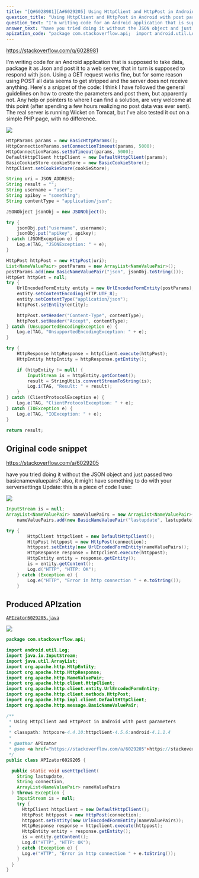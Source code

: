 ```yaml
---
title: "[Q#6028981][A#6029205] Using HttpClient and HttpPost in Android with post parameters"
question_title: "Using HttpClient and HttpPost in Android with post parameters"
question_text: "I'm writing code for an Android application that is supposed to take data, package it as Json and post it to a web server, that in turn is supposed to respond with json. Using a GET request works fine, but for some reason using POST all data seems to get stripped and the server does not receive anything. Here's a snippet of the code: I think I have followed the general guidelines on how to create the parameters and post them, but apparently not. Any help or pointers to where I can find a solution, are very welcome at this point (after spending a few hours realizing no post data was ever sent). The real server is running Wicket on Tomcat, but I've also tested it out on a simple PHP page, with no difference."
answer_text: "have you tried doing it without the JSON object and just passed two basicnamevaluepairs? also, it might have something to do with your serversettings Update: this is a piece of code I use:"
apization_code: "package com.stackoverflow.api;  import android.util.Log; import java.io.InputStream; import java.util.ArrayList; import org.apache.http.HttpEntity; import org.apache.http.HttpResponse; import org.apache.http.NameValuePair; import org.apache.http.client.HttpClient; import org.apache.http.client.entity.UrlEncodedFormEntity; import org.apache.http.client.methods.HttpPost; import org.apache.http.impl.client.DefaultHttpClient; import org.apache.http.message.BasicNameValuePair;  /**  * Using HttpClient and HttpPost in Android with post parameters  *  * classpath: httpcore-4.4.10:httpclient-4.5.6:android-4.1.1.4  *  * @author APIzator  * @see <a href=\"https://stackoverflow.com/a/6029205\">https://stackoverflow.com/a/6029205</a>  */ public class APIzator6029205 {    public static void useHttpclient(     String lastupdate,     String connection,     ArrayList<NameValuePair> nameValuePairs   ) throws Exception {     InputStream is = null;     try {       HttpClient httpclient = new DefaultHttpClient();       HttpPost httppost = new HttpPost(connection);       httppost.setEntity(new UrlEncodedFormEntity(nameValuePairs));       HttpResponse response = httpclient.execute(httppost);       HttpEntity entity = response.getEntity();       is = entity.getContent();       Log.d(\"HTTP\", \"HTTP: OK\");     } catch (Exception e) {       Log.e(\"HTTP\", \"Error in http connection \" + e.toString());     }   } }"
---
```


https://stackoverflow.com/q/6028981

I&#x27;m writing code for an Android application that is supposed to take data, package it as Json and post it to a web server, that in turn is supposed to respond with json.
Using a GET request works fine, but for some reason using POST all data seems to get stripped and the server does not receive anything.
Here&#x27;s a snippet of the code:
I think I have followed the general guidelines on how to create the parameters and post them, but apparently not.
Any help or pointers to where I can find a solution, are very welcome at this point (after spending a few hours realizing no post data was ever sent). The real server is running Wicket on Tomcat, but I&#x27;ve also tested it out on a simple PHP page, with no difference.


<div class="code-logo"><img src="/stackoverflow.png" /></div>

```java
HttpParams params = new BasicHttpParams();
HttpConnectionParams.setConnectionTimeout(params, 5000);
HttpConnectionParams.setSoTimeout(params, 5000);        
DefaultHttpClient httpClient = new DefaultHttpClient(params);
BasicCookieStore cookieStore = new BasicCookieStore();
httpClient.setCookieStore(cookieStore);

String uri = JSON_ADDRESS;
String result = "";
String username = "user";
String apikey = "something";
String contentType = "application/json";

JSONObject jsonObj = new JSONObject();

try {
    jsonObj.put("username", username);
    jsonObj.put("apikey", apikey);
} catch (JSONException e) {
    Log.e(TAG, "JSONException: " + e);
}

HttpPost httpPost = new HttpPost(uri);
List<NameValuePair> postParams = new ArrayList<NameValuePair>();
postParams.add(new BasicNameValuePair("json", jsonObj.toString()));
HttpGet httpGet = null;
try {
    UrlEncodedFormEntity entity = new UrlEncodedFormEntity(postParams);
    entity.setContentEncoding(HTTP.UTF_8);
    entity.setContentType("application/json");
    httpPost.setEntity(entity);

    httpPost.setHeader("Content-Type", contentType);
    httpPost.setHeader("Accept", contentType);
} catch (UnsupportedEncodingException e) {
    Log.e(TAG, "UnsupportedEncodingException: " + e);
}

try {
    HttpResponse httpResponse = httpClient.execute(httpPost);
    HttpEntity httpEntity = httpResponse.getEntity();

    if (httpEntity != null) {
        InputStream is = httpEntity.getContent();
        result = StringUtils.convertStreamToString(is);
        Log.i(TAG, "Result: " + result);
    }
} catch (ClientProtocolException e) {
    Log.e(TAG, "ClientProtocolException: " + e);
} catch (IOException e) {
    Log.e(TAG, "IOException: " + e);
}

return result;
```


## Original code snippet

https://stackoverflow.com/a/6029205

have you tried doing it without the JSON object and just passed two basicnamevaluepairs?
also, it might have something to do with your serversettings
Update:
this is a piece of code I use:

<div class="code-logo"><img src="/stackoverflow.png" /></div>

```java
InputStream is = null;
ArrayList<NameValuePair> nameValuePairs = new ArrayList<NameValuePair>();
    nameValuePairs.add(new BasicNameValuePair("lastupdate", lastupdate)); 

try {
        HttpClient httpclient = new DefaultHttpClient();
        HttpPost httppost = new HttpPost(connection);
        httppost.setEntity(new UrlEncodedFormEntity(nameValuePairs));
        HttpResponse response = httpclient.execute(httppost);
        HttpEntity entity = response.getEntity();
        is = entity.getContent();
        Log.d("HTTP", "HTTP: OK");
    } catch (Exception e) {
        Log.e("HTTP", "Error in http connection " + e.toString());
    }
```

## Produced APIzation

[`APIzator6029205.java`](https://github.com/pasqualesalza/apization-temp-data/raw/master/search/APIzator6029205.java)

<div class="code-logo"><img src="/apizator.png" /></div>

```java
package com.stackoverflow.api;

import android.util.Log;
import java.io.InputStream;
import java.util.ArrayList;
import org.apache.http.HttpEntity;
import org.apache.http.HttpResponse;
import org.apache.http.NameValuePair;
import org.apache.http.client.HttpClient;
import org.apache.http.client.entity.UrlEncodedFormEntity;
import org.apache.http.client.methods.HttpPost;
import org.apache.http.impl.client.DefaultHttpClient;
import org.apache.http.message.BasicNameValuePair;

/**
 * Using HttpClient and HttpPost in Android with post parameters
 *
 * classpath: httpcore-4.4.10:httpclient-4.5.6:android-4.1.1.4
 *
 * @author APIzator
 * @see <a href="https://stackoverflow.com/a/6029205">https://stackoverflow.com/a/6029205</a>
 */
public class APIzator6029205 {

  public static void useHttpclient(
    String lastupdate,
    String connection,
    ArrayList<NameValuePair> nameValuePairs
  ) throws Exception {
    InputStream is = null;
    try {
      HttpClient httpclient = new DefaultHttpClient();
      HttpPost httppost = new HttpPost(connection);
      httppost.setEntity(new UrlEncodedFormEntity(nameValuePairs));
      HttpResponse response = httpclient.execute(httppost);
      HttpEntity entity = response.getEntity();
      is = entity.getContent();
      Log.d("HTTP", "HTTP: OK");
    } catch (Exception e) {
      Log.e("HTTP", "Error in http connection " + e.toString());
    }
  }
}

```